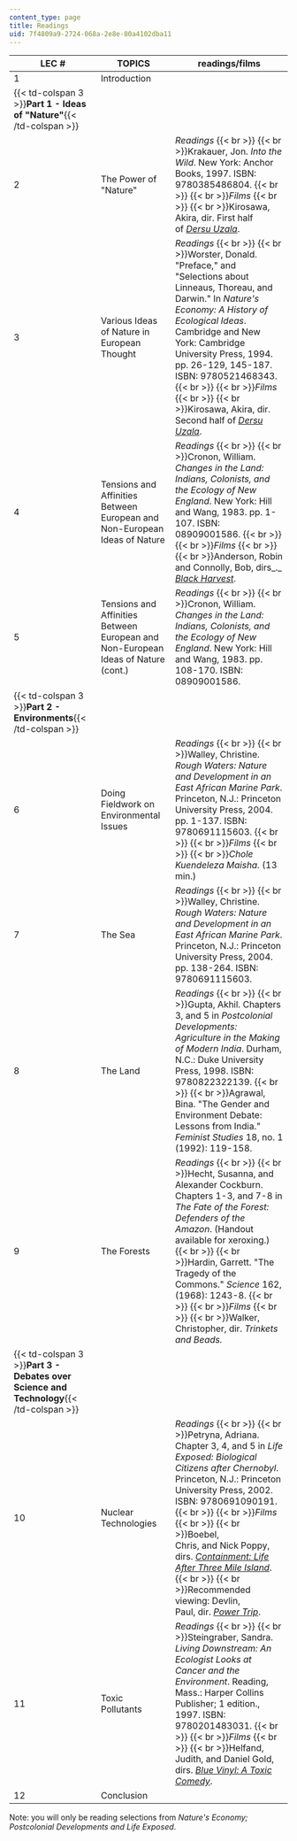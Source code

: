 ```yaml
---
content_type: page
title: Readings
uid: 7f4809a9-2724-068a-2e8e-80a4102dba11
---
```


| LEC # | TOPICS | readings/films |
| --- | --- | --- |
| 1 | Introduction | &nbsp; |
| {{< td-colspan 3 >}}**Part 1 - Ideas of "Nature"**{{< /td-colspan >}} |||
| 2 | The Power of "Nature" | _Readings_  {{< br >}}  {{< br >}}Krakauer, Jon. _Into the Wild_. New York: Anchor Books, 1997. ISBN: 9780385486804.  {{< br >}}  {{< br >}}_Films_  {{< br >}}  {{< br >}}Kirosawa, Akira, dir. First half of [_Dersu Uzala_](http://www.imdb.com/title/tt0071411/). |
| 3 | Various Ideas of Nature in European Thought | _Readings_  {{< br >}}  {{< br >}}Worster, Donald. "Preface," and "Selections about Linneaus, Thoreau, and Darwin." In _Nature's Economy: A History of Ecological Ideas_. Cambridge and New York: Cambridge University Press, 1994. pp. 26-129, 145-187. ISBN: 9780521468343.  {{< br >}}  {{< br >}}_Films_  {{< br >}}  {{< br >}}Kirosawa, Akira, dir. Second half of [_Dersu Uzala_](http://www.imdb.com/title/tt0071411/). |
| 4 | Tensions and Affinities Between European and Non-European Ideas of Nature | _Readings_  {{< br >}}  {{< br >}}Cronon, William. _Changes in the Land: Indians, Colonists, and the Ecology of New England_. New York: Hill and Wang, 1983. pp. 1-107. ISBN: 08909001586.  {{< br >}}  {{< br >}}_Films_  {{< br >}}  {{< br >}}Anderson, Robin and Connolly, Bob, dirs_._ [_Black Harvest_](http://www.imdb.com/title/tt0103817/). |
| 5 | Tensions and Affinities Between European and Non-European Ideas of Nature (cont.) | _Readings_  {{< br >}}  {{< br >}}Cronon, William. _Changes in the Land: Indians, Colonists, and the Ecology of New England_. New York: Hill and Wang, 1983. pp. 108-170. ISBN: 08909001586. |
| {{< td-colspan 3 >}}**Part 2 - Environments**{{< /td-colspan >}} |||
| 6 | Doing Fieldwork on Environmental Issues | _Readings_  {{< br >}}  {{< br >}}Walley, Christine. _Rough Waters: Nature and Development in an East African Marine Park_. Princeton, N.J.: Princeton University Press, 2004. pp. 1-137. ISBN: 9780691115603.  {{< br >}}  {{< br >}}_Films_  {{< br >}}  {{< br >}}_Chole Kuendeleza Maisha._ (13 min.) |
| 7 | The Sea | _Readings_  {{< br >}}  {{< br >}}Walley, Christine. _Rough Waters: Nature and Development in an East African Marine Park_. Princeton, N.J.: Princeton University Press, 2004. pp. 138-264. ISBN: 9780691115603. |
| 8 | The Land | _Readings_  {{< br >}}  {{< br >}}Gupta, Akhil. Chapters 3, and 5 in _Postcolonial Developments: Agriculture in the Making of Modern India_. Durham, N.C.: Duke University Press, 1998. ISBN: 9780822322139.  {{< br >}}  {{< br >}}Agrawal, Bina. "The Gender and Environment Debate: Lessons from India." _Feminist Studies_ 18, no. 1 (1992): 119-158. |
| 9 | The Forests | _Readings_  {{< br >}}  {{< br >}}Hecht, Susanna, and Alexander Cockburn. Chapters 1-3, and 7-8 in _The Fate of the Forest: Defenders of the Amazon_. (Handout available for xeroxing.)  {{< br >}}  {{< br >}}Hardin, Garrett. "The Tragedy of the Commons." _Science_ 162, (1968): 1243-8.  {{< br >}}  {{< br >}}_Films_  {{< br >}}  {{< br >}}Walker, Christopher, dir. _Trinkets and Beads._ |
| {{< td-colspan 3 >}}**Part 3 - Debates over Science and Technology**{{< /td-colspan >}} |||
| 10 | Nuclear Technologies | _Readings_  {{< br >}}  {{< br >}}Petryna, Adriana. Chapter 3, 4, and 5 in _Life Exposed: Biological Citizens after Chernobyl_. Princeton, N.J.: Princeton University Press, 2002. ISBN: 9780691090191.  {{< br >}}  {{< br >}}_Films_  {{< br >}}  {{< br >}}Boebel, Chris, and Nick Poppy, dirs. [_Containment: Life After Three Mile Island_](http://www.imdb.com/title/tt0409841/).  {{< br >}}  {{< br >}}Recommended viewing: Devlin, Paul, dir. [_Power Trip_](http://www.imdb.com/title/tt0358647/). |
| 11 | Toxic Pollutants | _Readings_  {{< br >}}  {{< br >}}Steingraber, Sandra. _Living Downstream: An Ecologist Looks at Cancer and the Environment_. Reading, Mass.: Harper Collins Publisher; 1 edition., 1997. ISBN: 9780201483031.  {{< br >}}  {{< br >}}_Films_  {{< br >}}  {{< br >}}Helfand, Judith, and Daniel Gold, dirs. [_Blue Vinyl: A Toxic Comedy_](http://www.imdb.com/title/tt0303307/). |
| 12 | Conclusion |   

Note: you will only be reading selections from _Nature's Economy; Postcolonial Developments and Life Exposed_.
